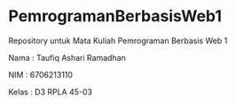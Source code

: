 # PemrogramanBerbasisWeb1

Repository untuk Mata Kuliah Pemrograman Berbasis Web 1

Nama  : Taufiq Ashari Ramadhan

NIM   : 6706213110

Kelas : D3 RPLA 45-03
